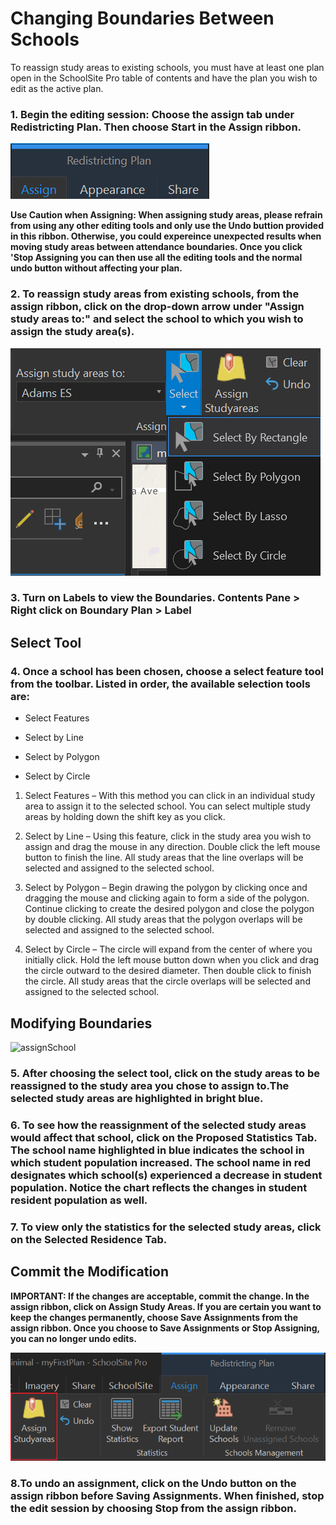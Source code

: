 # Changing Boundaries Between Schools
To reassign study areas to existing schools, you must have at least one plan open in the SchoolSite Pro table of contents and have the plan you wish to edit as the active plan.

### 1. Begin the editing session: Choose the assign tab under Redistricting Plan. Then choose Start in the Assign ribbon.  

![redistrictTab](modifyImages/redistrictTab.png)

**Use Caution when Assigning:
When assigning study areas, please refrain from using any other editing tools and only use the Undo buttion provided in this ribbon. Otherwise, you could expereince unexpected results when moving study areas between attendance boundaries. Once you click 'Stop Assigning you can then use all the editing tools and the normal undo button without affecting your plan.**

### 2. To reassign study areas from existing schools, from the assign ribbon, click on the drop-down arrow under "Assign study areas to:" and select the school to which you wish to assign the study area(s).


![assignSchool](modifyImages/assignSchool.png)

### 3. Turn on Labels to view the Boundaries. Contents Pane > Right click on Boundary Plan > Label

## Select Tool
### 4. Once a school has been chosen, choose a select feature tool from the toolbar. Listed in order, the available selection tools are:
* Select Features

* Select by Line  

* Select by Polygon

* Select by Circle

1. Select Features – With this method you can click in an individual study area to assign it to the selected school. You can select multiple study areas by holding down the shift key as you click.

2. Select by Line – Using this feature, click in the study area you wish to assign and drag the mouse in any direction.  Double click the left mouse button to finish the line. All study areas that the line overlaps will be selected and assigned to the selected school.

3. Select by Polygon – Begin drawing the polygon by clicking once and dragging the mouse and clicking again to form a side of the polygon.  Continue clicking to create the desired polygon and close the polygon by double clicking.  All study areas that the polygon overlaps will be selected and assigned to the selected school.

4. Select by Circle – The circle will expand from the center of where you initially click.  Hold the left mouse button down when you click and drag the circle outward to the desired diameter.  Then double click to finish the circle.  All study areas that the circle overlaps will be selected and assigned to the selected school.

## Modifying Boundaries
![assignSchool](modifyPlans/modifyImages/assignSchool.png)

### 5. After choosing the select tool, click on the study areas to be reassigned to the study area you chose to assign to.The selected study areas are highlighted in bright blue.
### 6. To see how the reassignment of the selected study areas would affect that school, click on the Proposed Statistics Tab.  The school name highlighted in blue indicates the school in which student population increased.  The school name in red designates which school(s) experienced a decrease in student population. Notice the chart reflects the changes in student resident population as well.

### 7. To view only the statistics for the selected study areas, click on the Selected Residence Tab.

## Commit the Modification
**IMPORTANT: If the changes are acceptable, commit the change.  In the assign ribbon, click on Assign Study Areas. If you are certain you want to keep the changes permanently, choose Save Assignments from the assign ribbon. Once you choose to Save Assignments or Stop Assigning, you can no longer undo edits.**

 ![assignStudyArea](../assignStudyArea.png)
 
### 8.To undo an assignment, click on the Undo button on the assign ribbon before Saving Assignments. When finished, stop the edit session by choosing Stop from the assign ribbon.

 
